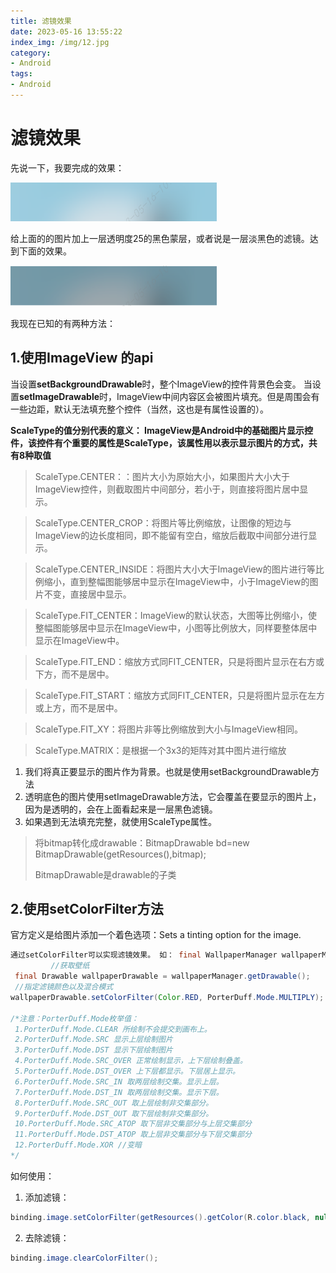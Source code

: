 ```yaml
---
title: 滤镜效果
date: 2023-05-16 13:55:22
index_img: /img/12.jpg
category:
- Android
tags:
- Android 
---
```


# 滤镜效果

先说一下，我要完成的效果：

![image-20230516135644852](%E6%BB%A4%E9%95%9C%E6%95%88%E6%9E%9C/image-20230516135644852.png)

给上面的的图片加上一层透明度25的黑色蒙层，或者说是一层淡黑色的滤镜。达到下面的效果。

![image-20230516135627211](%E6%BB%A4%E9%95%9C%E6%95%88%E6%9E%9C/image-20230516135627211.png)

我现在已知的有两种方法：

## 1.使用ImageView 的api

当设置**setBackgroundDrawable**时，整个ImageView的控件背景色会变。
当设置**setImageDrawable**时，ImageView中间内容区会被图片填充。但是周围会有一些边距，默认无法填充整个控件（当然，这也是有属性设置的）。

**ScaleType的值分别代表的意义： ImageView是Android中的基础图片显示控件，该控件有个重要的属性是ScaleType，该属性用以表示显示图片的方式，共有8种取值** 　

> ScaleType.CENTER：：图片大小为原始大小，如果图片大小大于ImageView控件，则截取图片中间部分，若小于，则直接将图片居中显示。 

>
> ScaleType.CENTER_CROP：将图片等比例缩放，让图像的短边与ImageView的边长度相同，即不能留有空白，缩放后截取中间部分进行显示。

>
> ScaleType.CENTER_INSIDE：将图片大小大于ImageView的图片进行等比例缩小，直到整幅图能够居中显示在ImageView中，小于ImageView的图片不变，直接居中显示。

>
> ScaleType.FIT_CENTER：ImageView的默认状态，大图等比例缩小，使整幅图能够居中显示在ImageView中，小图等比例放大，同样要整体居中显示在ImageView中。 　　 

> ScaleType.FIT_END：缩放方式同FIT_CENTER，只是将图片显示在右方或下方，而不是居中。 　

> ScaleType.FIT_START：缩放方式同FIT_CENTER，只是将图片显示在左方或上方，而不是居中。 　

>
> ScaleType.FIT_XY：将图片非等比例缩放到大小与ImageView相同。 　　 

> ScaleType.MATRIX：是根据一个3x3的矩阵对其中图片进行缩放

1. 我们将真正要显示的图片作为背景。也就是使用setBackgroundDrawable方法
2. 透明底色的图片使用setImageDrawable方法，它会覆盖在要显示的图片上，因为是透明的，会在上面看起来是一层黑色滤镜。
3. 如果遇到无法填充完整，就使用ScaleType属性。

> 将bitmap转化成drawable：BitmapDrawable bd=new BitmapDrawable(getResources(),bitmap);
>
> BitmapDrawable是drawable的子类

## 2.使用setColorFilter方法

官方定义是给图片添加一个着色选项：Sets a tinting option for the image.

```java
通过setColorFilter可以实现滤镜效果。 如： final WallpaperManager wallpaperManager = WallpaperManager.getInstance(this);
         //获取壁纸
 final Drawable wallpaperDrawable = wallpaperManager.getDrawable();
 //指定滤镜颜色以及混合模式
wallpaperDrawable.setColorFilter(Color.RED, PorterDuff.Mode.MULTIPLY); 

/*注意：PorterDuff.Mode枚举值： 
 1.PorterDuff.Mode.CLEAR 所绘制不会提交到画布上。
 2.PorterDuff.Mode.SRC 显示上层绘制图片
 3.PorterDuff.Mode.DST 显示下层绘制图片
 4.PorterDuff.Mode.SRC_OVER 正常绘制显示，上下层绘制叠盖。
 5.PorterDuff.Mode.DST_OVER 上下层都显示。下层居上显示。
 6.PorterDuff.Mode.SRC_IN 取两层绘制交集。显示上层。 
 7.PorterDuff.Mode.DST_IN 取两层绘制交集。显示下层。
 8.PorterDuff.Mode.SRC_OUT 取上层绘制非交集部分。 
 9.PorterDuff.Mode.DST_OUT 取下层绘制非交集部分。 
 10.PorterDuff.Mode.SRC_ATOP 取下层非交集部分与上层交集部分 
 11.PorterDuff.Mode.DST_ATOP 取上层非交集部分与下层交集部分 
 12.PorterDuff.Mode.XOR //变暗 
*/
```

如何使用：

1. 添加滤镜：

```java
binding.image.setColorFilter(getResources().getColor(R.color.black, null));
```

2. 去除滤镜：

```java
binding.image.clearColorFilter();
```

